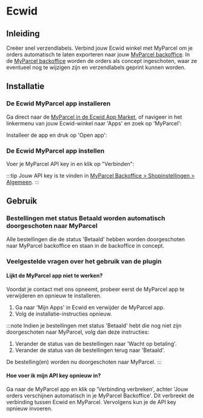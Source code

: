 # Ecwid

## Inleiding

Creëer snel verzendlabels. Verbind jouw Ecwid winkel met MyParcel om je orders automatisch te laten exporteren naar jouw [MyParcel backoffice]. In de [MyParcel backoffice] worden de orders als concept ingeschoten, waar ze eventueel nog te wijzigen zijn en verzendlabels geprint kunnen worden.

## Installatie

### De Ecwid MyParcel app installeren

Ga direct naar de [MyParcel in de Ecwid App Market], of navigeer in het linkermenu van jouw Ecwid-winkel naar 'Apps' en zoek op 'MyParcel':

<MPImg src="/documentation/ecwid/ecwid_zoeken.png" alt="De Ecwid MyParcel app zoeken in de App Market" />

Installeer de app en druk op 'Open app':

<MPImg src="/documentation/ecwid/ecwid_open_app.png" alt="De Ecwid MyParcel app installeren" />

### De Ecwid MyParcel app instellen

Voer je MyParcel API key in en klik op "Verbinden":

<MPImg src="/documentation/ecwid/ecwid_api_invoeren.png" alt="MyParcel API key invoeren in de Ecwid MyParcel app" />

:::tip
Jouw API key is te vinden in [MyParcel Backoffice > Shopinstellingen > Algemeen](https://backoffice.myparcel.nl/settings).
:::

## Gebruik

### Bestellingen met status Betaald worden automatisch doorgeschoten naar MyParcel

Alle bestellingen die de status 'Betaald' hebben worden doorgeschoten naar MyParcel backoffice en staan in de backoffice in concept.

<MPImg style="width: 300px;" src="/documentation/ecwid/ecwid_order_status.png" alt="Ecwid order status" />

### Veelgestelde vragen over het gebruik van de plugin

#### Lijkt de MyParcel app niet te werken?

Voordat je contact met ons opneemt, probeer eerst de MyParcel app te verwijderen en opnieuw te installeren.

1. Ga naar 'Mijn Apps' in Ecwid en verwijder de MyParcel app.
2. Volg de installatie-instructies opnieuw.

:::note
Indien je bestellingen met status 'Betaald' hebt die nog niet zijn doorgeschoten naar MyParcel, volg dan deze instructies:

1. Verander de status van de bestellingen naar 'Wacht op betaling'.
2. Verander de status van de bestellingen terug naar 'Betaald'.

De bestelling(en) worden nu doorgeschoten naar MyParcel.
:::

#### Hoe voer ik mijn API key opnieuw in?

Ga naar de MyParcel app en klik op 'Verbinding verbreken', achter 'Jouw orders verschijnen automatisch in je MyParcel Backoffice'. Dit verbreekt de verbinding tussen Ecwid en MyParcel. Vervolgens kun je de API key opnieuw invoeren.

<MPImg src="/documentation/ecwid/ecwid_api_key_disconnect.png" alt="De verbinding tussen Ecwid en MyParcel verbreken" />

[myparcel backoffice]: https://backoffice.myparcel.nl/
[myparcel in de ecwid app market]: https://www.ecwid.com/apps/shippings/myparcel
